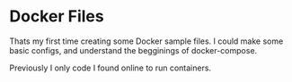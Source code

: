 # Docker Files

Thats my first time creating some Docker sample files.
I could make some basic configs, and understand the begginings of docker-compose.

Previously I only code I found online to run containers.
